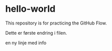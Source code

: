 # hello-world
This repository is for practicing the GitHub Flow.

Dette er første endring i filen. 

en ny linje med info
